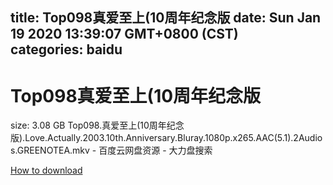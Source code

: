 
title: Top098真爱至上(10周年纪念版
date: Sun Jan 19 2020 13:39:07 GMT+0800 (CST)    
categories: baidu
---

# Top098真爱至上(10周年纪念版
size: 3.08 GB
 Top098.真爱至上(10周年纪念版).Love.Actually.2003.10th.Anniversary.Bluray.1080p.x265.AAC(5.1).2Audios.GREENOTEA.mkv - 百度云网盘资源 - 大力盘搜索
 

[How to download](https://bpcam.bemobtrk.com/go/2ceec3aa-1ca2-46d6-b9ff-aaa5c184517c?jno=3222)